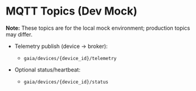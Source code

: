 # MQTT Topics (Dev Mock)

**Note:** These topics are for the local mock environment; production topics may differ.

- Telemetry publish (device → broker):
  - `gaia/devices/{device_id}/telemetry`

- Optional status/heartbeat:
  - `gaia/devices/{device_id}/status`
